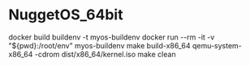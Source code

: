 # NuggetOS_64bit
 docker build buildenv -t myos-buildenv
 docker run --rm -it -v "${pwd}:/root/env" myos-buildenv
 make build-x86_64
 qemu-system-x86_64 -cdrom dist/x86_64/kernel.iso
 make clean
